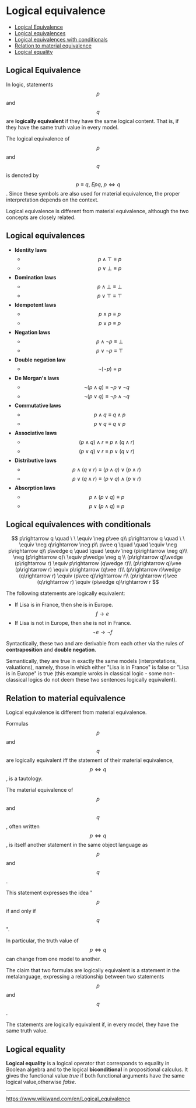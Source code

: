 # Logical equivalence

<!-- TOC -->

- [Logical Equivalence](#logical-equivalence)
- [Logical equivalences](#logical-equivalences)
- [Logical equivalences with conditionals](#logical-equivalences-with-conditionals)
- [Relation to material equivalence](#relation-to-material-equivalence)
- [Logical equality](#logical-equality)

<!-- /TOC -->


## Logical Equivalence

In logic, statements $$p$$ and $$q$$ are **logically equivalent** if they have the same logical content. That is, if they have the same truth value in every model.

The logical equivalence of $$p$$ and $$q$$ is denoted by $$p \equiv q,\ Epq,\ p\iff q$$. Since these symbols are also used for material equivalence, the proper interpretation depends on the context.

Logical equivalence is different from material equivalence, although the two concepts are closely related.



## Logical equivalences

- **Identity laws**
  - $$\quad p \land \top \equiv p$$ 
  - $$\quad p \lor \bot\equiv p$$
- **Domination laws**
  - $$\quad p\land \bot \equiv \bot$$ 
  - $$\quad p \lor  \top \equiv \top$$
- **Idempotent laws**
  - $$\quad p \land p \equiv p$$
  - $$\quad p \lor  p \equiv p$$
- **Negation laws**
  - $$\quad p\land\lnot p\equiv\bot$$
  - $$\quad p\lor\lnot p\equiv\top$$
- **Double negation law**
  - $$\quad \lnot (\lnot p) \equiv p$$
- **De Morgan's laws**
  - $$\lnot (p\land q) \equiv \lnot p \lor \lnot q$$
  - $$\lnot (p \lor q) \equiv \lnot p \land \lnot q$$
- **Commutative laws**
  - $$\quad p \land q \equiv q \land p$$
  - $$\quad p \lor q \equiv q \lor p$$
- **Associative laws**
  - $$(p \land q) \land r \equiv p \land (q \land r)$$
  - $$(p \lor q) \lor r \equiv p \lor (q \lor r)$$
- **Distributive laws**
  - $$p \land (q \lor r) \equiv (p \land q) \lor (p \land r)$$
  - $$p \lor (q \land r) \equiv (p \lor q) \land (p \lor r)$$
- **Absorption laws**
  - $$p \land (p \lor q) \equiv p$$
  - $$p \lor (p \land q) \equiv p$$


## Logical equivalences with conditionals

$$
p\rightarrow q \quad \ \ \equiv \neg p\vee q\\
p\rightarrow q \quad \ \ \equiv \neg q\rightarrow \neg p\\
p\vee q \quad \quad      \equiv \neg p\rightarrow q\\
p\wedge q \quad \quad    \equiv \neg (p\rightarrow \neg q)\\
\neg (p\rightarrow q)\   \equiv p\wedge \neg q
\\
(p\rightarrow q)\wedge (p\rightarrow r) \equiv p\rightarrow (q\wedge r)\\
(p\rightarrow q)\vee (p\rightarrow r)   \equiv p\rightarrow (q\vee r)\\
(p\rightarrow r)\wedge (q\rightarrow r) \equiv (p\vee q)\rightarrow r\\
(p\rightarrow r)\vee (q\rightarrow r)  \equiv (p\wedge q)\rightarrow r
$$


The following statements are logically equivalent:
- If Lisa is in France, then she is in Europe.
  $$f\rightarrow e$$
- If Lisa is not in Europe, then she is not in France.
  $$\neg e\rightarrow \neg f$$

Syntactically, these two and are derivable from each other via the rules of **contraposition** and **double negation**.

Semantically, they are true in exactly the same models (interpretations, valuations), namely, those in which either "Lisa is in France" is false or "Lisa is in Europe" is true (this example wroks in classical logic - some non-classical logics do not deem these two sentences logically equivalent).


## Relation to material equivalence

Logical equivalence is different from material equivalence.

Formulas $$p$$ and $$q$$ are logically equivalent iff the statement of their material equivalence, $$p\iff q$$, is a tautology.

The material equivalence of $$p$$ and $$q$$, often written $$p\iff q$$, is itself another statement in the same object language as $$p$$ and $$q$$.

This statement expresses the idea "$$p$$ if and only if $$q$$".

In particular, the truth value of $$p\iff q$$ can change from one model to another.

The claim that two formulas are logically equivalent is a statement in the metalanguage, expressing a relationship between two statements $$p$$ and $$q$$.

The statements are logically equivalent if, in every model, they have the same truth value.


## Logical equality

**Logical equality** is a logical operator that corresponds to equality in Boolean algebra and to the logical **biconditional** in propositional calculus. It gives the functional value _true_ if both functional arguments have the same logical value,otherwise _false_.


---
https://www.wikiwand.com/en/Logical_equivalence

